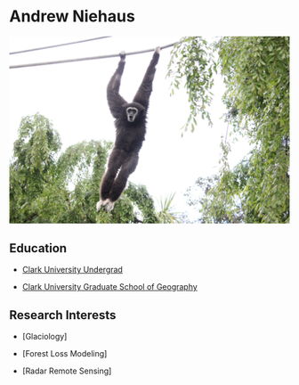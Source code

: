 # Andrew Niehaus
![Gibbon](./Gibbon.jpeg)

## Education
- [Clark University Undergrad](https://www.clarku.edu/)

- [Clark University Graduate School of Geography](https://www.clarku.edu/departments/geography/)

## Research Interests
- [Glaciology]

- [Forest Loss Modeling]

- [Radar Remote Sensing]


